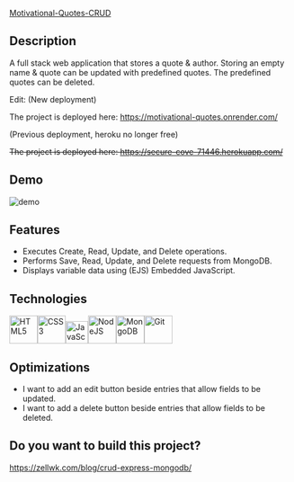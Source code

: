 [Motivational-Quotes-CRUD](https://github.com/boobeh123/Motivational-quotes-CRUD)

## Description
A full stack web application that stores a quote & author. Storing an empty name & quote can be updated with predefined quotes. The predefined quotes can be deleted.


Edit: (New deployment)

The project is deployed here: https://motivational-quotes.onrender.com/

(Previous deployment, heroku no longer free)

~~The project is deployed here: https://secure-cove-71446.herokuapp.com/~~

## Demo
![demo](cruddemo.gif)

## Features
* Executes Create, Read, Update, and Delete operations.
* Performs Save, Read, Update, and Delete requests from MongoDB.
* Displays variable data using (EJS) Embedded JavaScript.

## Technologies
<img src="https://profilinator.rishav.dev/skills-assets/html5-original-wordmark.svg" alt="HTML5" height="50" /><img src="https://profilinator.rishav.dev/skills-assets/css3-original-wordmark.svg" alt="CSS3" height="50" /><img src="https://profilinator.rishav.dev/skills-assets/javascript-original.svg" alt="JavaScript" height="40" /><img src="https://profilinator.rishav.dev/skills-assets/nodejs-original-wordmark.svg" alt="NodeJS" height="50" /><img src="https://profilinator.rishav.dev/skills-assets/mongodb-original-wordmark.svg" alt="MongoDB" height="50" /><img src="https://profilinator.rishav.dev/skills-assets/git-scm-icon.svg" alt="Git" height="50" />

## Optimizations
* I want to add an edit button beside entries that allow fields to be updated.
* I want to add a delete button beside entries that allow fields to be deleted.

## Do you want to build this project?
https://zellwk.com/blog/crud-express-mongodb/
